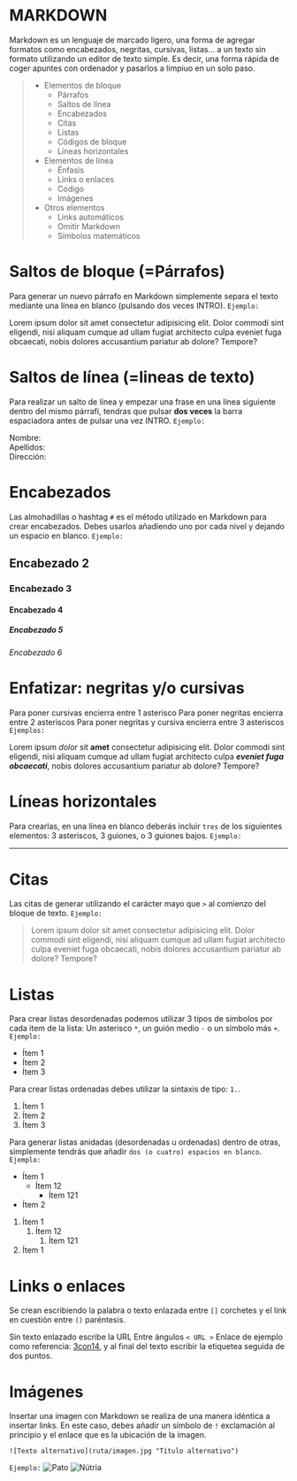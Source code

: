 # MARKDOWN

Markdown es un lenguaje de marcado ligero, una forma de agregar formatos como encabezados, negritas, cursivas, listas... a un texto sin formato utilizando un editor de texto simple. Es decir, una forma rápida de coger apuntes con ordenador y pasarlos a limpiuo en un solo paso.

> - Elementos de bloque
>    - Párrafos
>    - Saltos de línea
>    - Encabezados
>    - Citas
>    - Listas
>    - Códigos de bloque
>    - Líneas horizontales
> - Elementos de línea
>    - Énfasis
>    - Links o enlaces
>    - Código
>    - Imágenes
> - Otros elementos
>    - Links automáticos
>    - Omitir Markdown
>    - Símbolos matemáticos

# Saltos de bloque (=Párrafos)

Para generar un nuevo párrafo en Markdown simplemente separa el texto mediante una línea en blanco (pulsando dos veces INTRO). `Ejemplo:`

Lorem ipsum dolor sit amet consectetur adipisicing elit. Dolor commodi sint eligendi, nisi aliquam cumque ad ullam fugiat architecto culpa eveniet fuga obcaecati, nobis dolores accusantium pariatur ab dolore? Tempore?

# Saltos de línea (=lineas de texto)

Para realizar un salto de línea y empezar una frase en una línea siguiente dentro del mismo párrafi, tendras que pulsar **dos veces** la barra espaciadora antes de pulsar una vez INTRO. `Ejemplo:`

Nombre:  
Apellidos:  
Dirección:  

# Encabezados

Las almohadillas o hashtag `#` es el método utilizado en Markdown para crear encabezados. Debes usarlos añadiendo uno por cada nivel y dejando un espacio en blanco. `Ejemplo:`
## Encabezado 2
### Encabezado 3
#### Encabezado 4
##### Encabezado 5
###### Encabezado 6

# Enfatizar: negritas y/o cursivas

Para poner cursivas encierra entre 1 asterisco Para poner negritas encierra entre 2 asteriscos
Para poner negritas y cursiva encierra entre 3 asteriscos `Ejemplos:`

Lorem ipsum *dolor* sit **amet** consectetur adipisicing elit. Dolor commodi sint eligendi, nisi aliquam cumque ad ullam fugiat architecto culpa ***eveniet fuga obcaecati***, nobis dolores accusantium pariatur ab dolore? Tempore?

# Líneas horizontales

Para crearlas, en una línea en blanco deberás incluir `tres` de los siguientes elementos: 3 asteriscos, 3 guiones, o 3 guiones bajos. `Ejemplo:`
***

# Citas

Las citas de generar utilizando el carácter mayo que `>` al comienzo del bloque de texto. `Ejemplo:`

 >Lorem ipsum dolor sit amet consectetur adipisicing elit. Dolor commodi sint eligendi, nisi aliquam cumque ad ullam fugiat architecto culpa eveniet fuga obcaecati, nobis dolores accusantium pariatur ab dolore? Tempore?

 # Listas

 Para crear listas desordenadas podemos utilizar 3 tipos de simbolos por cada item de la lista: Un asterisco `*`, un guión medio `-` o un símbolo más `+`. `Ejemplo:`
 
 * Ítem 1
 * Ítem 2
 * Ítem 3

Para crear listas ordenadas debes utilizar la sintaxis de tipo: `1.`.

1. Ítem 1
2. Ítem 2
3. Ítem 3

Para generar listas anidadas (desordenadas u ordenadas) dentro de otras, simplemente tendrás que añadir `dos (o cuatro) espacios en blanco`. `Ejemplo:`

* Ítem 1
  * Ítem 12
    * Ítem 121
*  Ítem 2

1. Ítem 1
   1. Ítem 12
      1. Ítem 121
2. Ítem 1

# Links o enlaces

Se crean escribiendo la palabra o texto enlazada entre `[]` corchetes y el link en cuestión entre `()` paréntesis.

Sin texto enlazado escribe la URL Entre ángulos `< URL >` Enlace de ejemplo como referencia: [3con14](https://www.3con14.com), y al final del texto escribir la etiquetea seguida de dos puntos.

# Imágenes

Insertar una imagen con Markdown se realiza de una manera idéntica a insertar links. En este caso, debes añadir un símbolo de `!` exclamación al principio y el enlace que es la ubicación de la imagen.

~~~
![Texto alternativo](ruta/imagen.jpg "Título alternativo")
~~~

`Ejemplo:`
![Pato](https://www.google.com/url?sa=i&url=https%3A%2F%2Fwww.reddit.com%2Fr%2Fphotoshopbattles%2Fcomments%2F6j5pva%2Fpsbattle_this_duck_laying_on_its_back%2F&psig=AOvVaw1g_4ogjrwvjPt-t-pnityu&ust=1671122440451000&source=images&cd=vfe&ved=0CA0QjRxqFwoTCKDJgq7G-fsCFQAAAAAdAAAAABAN "Pato")
![Nútria](https://www.google.com/url?sa=i&url=https%3A%2F%2Fwww.nps.gov%2Fsubjects%2Faknatureandscience%2Fwildlifemarineotters.htm&psig=AOvVaw2G9eMijjpe_UhPNgDgkckm&ust=1671122488375000&source=images&cd=vfe&ved=0CA0QjRxqFwoTCKC3wMXG-fsCFQAAAAAdAAAAABAI "Nútria")

